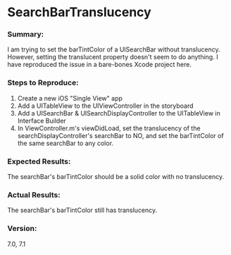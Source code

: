 SearchBarTranslucency
=====================
### Summary:
I am trying to set the barTintColor of a UISearchBar without translucency. However, setting the translucent property doesn't seem to do anything. I have reproduced the issue in a bare-bones Xcode project here.


### Steps to Reproduce:
1. Create a new iOS "Single View" app
2. Add a UITableView to the UIViewController in the storyboard
3. Add a UISearchBar & UISearchDisplayController to the UITableView in Interface Builder
4. In ViewController.m's viewDidLoad, set the translucency of the searchDisplayController's searchBar to NO, and set the barTintColor of the same searchBar to any color. 

### Expected Results:
The searchBar's barTintColor should be a solid color with no translucency.

### Actual Results:
The searchBar's barTintColor still has translucency.

### Version:
7.0, 7.1
